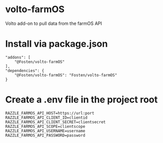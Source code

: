 # volto-farmOS
Volto add-on to pull data from the farmOS API

# Install via package.json
```shell
"addons": [
    "@Fosten/volto-farmOS"
],
"dependencies": {
    "@Fosten/volto-farmOS": "Fosten/volto-farmOS"
}
```

# Create a .env file in the project root

```shell
RAZZLE_FARMOS_API_HOST=https://url:port
RAZZLE_FARMOS_API_CLIENT_ID=clientid
RAZZLE_FARMOS_API_CLIENT_SECRET=clientsecret
RAZZLE_FARMOS_API_SCOPE=clientscope
RAZZLE_FARMOS_API_USERNAME=username
RAZZLE_FARMOS_API_PASSWORD=password
```
